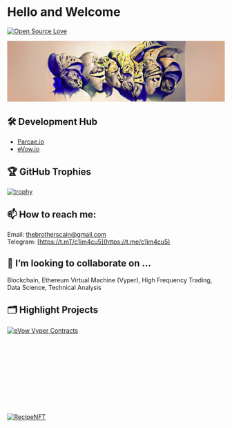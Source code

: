 # Hello and Welcome

[![Open Source Love](https://badges.frapsoft.com/os/v1/open-source.svg?v=102)](https://github.com/ellerbrock/open-source-badge/)

![](https://github.com/c1im4cu5/c1im4cu5/blob/main/godsCollectionBanner.png)

## 🛠️ Development Hub

- [Parcae.io](https://parcae.io)
- [eVow.io](https://evow.io)

<!-- ## &#x1f4c8; GitHub Stats

<a href="https://github.com/c1im4cu5/c1im4cu5">
  <img align="center" src="https://github-readme-stats.vercel.app/api/top-langs/?username=c1im4cu5&hide=c%2B%2B,c,matlab,assembly&title_color=6aa6f8&text_color=8a919a&icon_color=6aa6f8&bg_color=22272e" alt="C1im4cu5's GitHub Stats" />
</a>

<a href="https://github.com/c1im4cu5/c1im4cu5">
  <img align="center" src="https://github-readme-stats.vercel.app/api?username=c1im4cu5&show_icons=true&line_height=27&count_private=true&title_color=6aa6f8&text_color=8a919a&icon_color=6aa6f8&bg_color=22272e" alt="C1im4cu5's GitHub Stats" />
</a> -->

## 🏆 GitHub Trophies

[![trophy](https://github-profile-trophy.vercel.app/?username=c1im4cu5)](https://github.com/ryo-ma/github-profile-trophy)


## 📫 How to reach me:
Email: thebrotherscain@gmail.com <br />
Telegram: [https://t.mT/c1im4cu5](https://t.me/c1im4cu5) <br />


## 👯 I’m looking to collaborate on ...
Blockchain, Ethereum Virtual Machine (Vyper), High Frequency Trading, Data Science, Technical Analysis

## 🗂️ Highlight Projects

<div style="height: 200px;"> <!-- Adjust the height as needed -->
  <a href="https://github.com/eVowIO/Vyper_Contracts">
    <img align="center" src="https://github-readme-stats.vercel.app/api/pin/?username=eVowIO&repo=Vyper_Contracts&show_icons=true&line_height=27&title_color=6aa6f8&text_color=8a919a&icon_color=6aa6f8&bg_color=22272e" alt="eVow Vyper Contracts" />
  </a>
</div>

<div style="height: 200px;"> <!-- Adjust the height as needed -->
  <a href="https://github.com/c1im4cu5/RecipeNFT">
    <img align="center" src="https://github-readme-stats.vercel.app/api/pin/?username=c1im4cu5&repo=RecipeNFT&show_icons=true&line_height=27&title_color=6aa6f8&text_color=8a919a&icon_color=6aa6f8&bg_color=22272e" alt="RecipeNFT" />
  </a>
</div>

